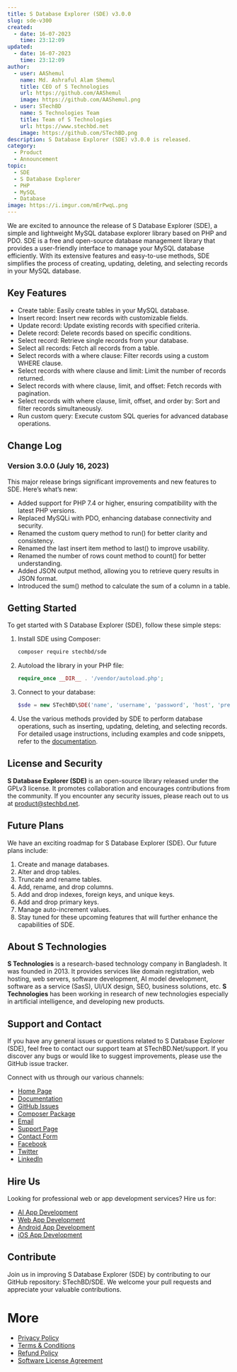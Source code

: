 ```yaml
---
title: S Database Explorer (SDE) v3.0.0
slug: sde-v300
created:
  - date: 16-07-2023
    time: 23:12:09
updated:
  - date: 16-07-2023
    time: 23:12:09
author:
  - user: AAShemul 
    name: Md. Ashraful Alam Shemul
    title: CEO of S Technologies
    url: https://github.com/AAShemul
    image: https://github.com/AAShemul.png
  - user: STechBD
    name: S Technologies Team
    title: Team of S Technologies
    url: https://www.stechbd.net
    image: https://github.com/STechBD.png
description: S Database Explorer (SDE) v3.0.0 is released.
category:
  - Product
  - Announcement
topic:
  - SDE
  - S Database Explorer
  - PHP
  - MySQL
  - Database
image: https://i.imgur.com/mErPwqL.png
---
```


We are excited to announce the release of S Database Explorer (SDE), a simple and lightweight MySQL database explorer library based on PHP and PDO. SDE is a free and open-source database management library that provides a user-friendly interface to manage your MySQL database efficiently. With its extensive features and easy-to-use methods, SDE simplifies the process of creating, updating, deleting, and selecting records in your MySQL database.

<!-- truncate -->

## Key Features

- Create table: Easily create tables in your MySQL database.
- Insert record: Insert new records with customizable fields.
- Update record: Update existing records with specified criteria.
- Delete record: Delete records based on specific conditions.
- Select record: Retrieve single records from your database.
- Select all records: Fetch all records from a table.
- Select records with a where clause: Filter records using a custom WHERE clause.
- Select records with where clause and limit: Limit the number of records returned.
- Select records with where clause, limit, and offset: Fetch records with pagination.
- Select records with where clause, limit, offset, and order by: Sort and filter records simultaneously.
- Run custom query: Execute custom SQL queries for advanced database operations.

## Change Log

### Version 3.0.0 (July 16, 2023)

This major release brings significant improvements and new features to SDE. Here’s what’s new:

- Added support for PHP 7.4 or higher, ensuring compatibility with the latest PHP versions.
- Replaced MySQLi with PDO, enhancing database connectivity and security.
- Renamed the custom query method to run() for better clarity and consistency.
- Renamed the last insert item method to last() to improve usability.
- Renamed the number of rows count method to count() for better understanding.
- Added JSON output method, allowing you to retrieve query results in JSON format.
- Introduced the sum() method to calculate the sum of a column in a table.

## Getting Started

To get started with S Database Explorer (SDE), follow these simple steps:

1. Install SDE using Composer:

	```bash
	composer require stechbd/sde
	```

2. Autoload the library in your PHP file:

	```php
	require_once __DIR__ . '/vendor/autoload.php';
	```

3. Connect to your database:

	```php
	$sde = new STechBD\SDE('name', 'username', 'password', 'host', 'prefix');
	```

4. Use the various methods provided by SDE to perform database operations, such as inserting, updating, deleting, and selecting records.
For detailed usage instructions, including examples and code snippets, refer to the [documentation](https://docs.stechbd.net/S-Database-Explorer/).

## License and Security

**S Database Explorer (SDE)** is an open-source library released under the GPLv3 license.
It promotes collaboration and encourages contributions from the community.
If you encounter any security issues, please reach out to us at [product@stechbd.net](mailto:product@stechbd.net).

## Future Plans

We have an exciting roadmap for S Database Explorer (SDE). Our future plans include:

1. Create and manage databases.
2. Alter and drop tables.
3. Truncate and rename tables.
4. Add, rename, and drop columns.
5. Add and drop indexes, foreign keys, and unique keys.
6. Add and drop primary keys.
7. Manage auto-increment values.
8. Stay tuned for these upcoming features that will further enhance the capabilities of SDE.

## About S Technologies

**S Technologies** is a research-based technology company in Bangladesh.
It was founded in 2013.
It provides services like domain registration, web hosting, web servers, software development, AI model development, software as a service (SasS), UI/UX design, SEO, business solutions, etc.
**S Technologies** has been working in research of new technologies especially in artificial intelligence, and developing new products.

## Support and Contact

If you have any general issues or questions related to S Database Explorer (SDE), feel free to contact our support team at STechBD.Net/support. If you discover any bugs or would like to suggest improvements, please use the GitHub issue tracker.

Connect with us through our various channels:

- [Home Page](https://www.stechbd.net/project/SDE/)
- [Documentation](https://docs.stechbd.net/SDE/)
- [GitHub Issues](https://github.com/STechBD/SDE/issues)
- [Composer Package](https://packagist.org/packages/stechbd/sde)
- [Email](mailto:product@stechbd.net)
- [Support Page](https://www.stechbd.net/support)
- [Contact Form](https://www.stechbd.net/contact)
- [Facebook](https://www.facebook.com/STechBD.Net)
- [Twitter](https://twitter.com/STechBD_Net)
- [LinkedIn](https://www.linkedin.com/company/STechBD)

## Hire Us

Looking for professional web or app development services? Hire us for:

- [AI App Development](https://www.stechbd.net/ai-development)
- [Web App Development](https://www.stechbd.net/web-development)
- [Android App Development](https://www.stechbd.net/android-app-development)
- [iOS App Development](https://www.stechbd.net/ios-app-development)

## Contribute

Join us in improving S Database Explorer (SDE) by contributing to our GitHub repository: STechBD/SDE. We welcome your pull requests and appreciate your valuable contributions.

# More

- [Privacy Policy](https://www.stechbd.net/privacy)
- [Terms & Conditions](https://www.stechbd.net/terms)
- [Refund Policy](https://www.stechbd.net/refund-policy)
- [Software License Agreement](https://www.stechbd.net/software-license-agreement)
